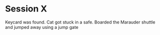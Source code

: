 # Session X
Keycard was found.
Cat got stuck in a safe.
Boarded the Marauder shuttle and jumped away using a jump gate